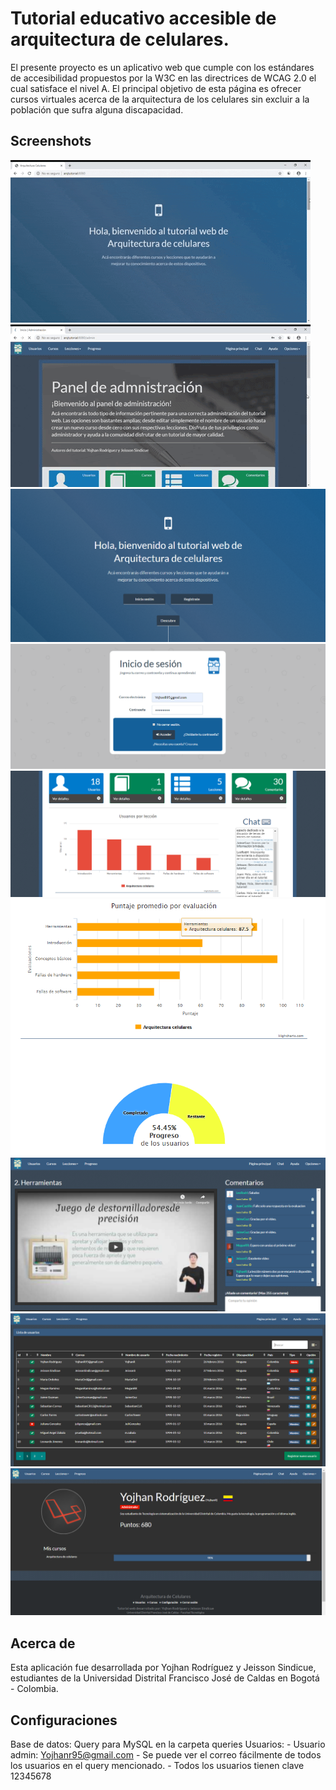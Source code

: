 # Tutorial educativo accesible de arquitectura de celulares.

El presente proyecto es un aplicativo web que cumple con los estándares de accesibilidad propuestos por la W3C en las directrices de WCAG 2.0 el cual satisface el nivel A. El principal objetivo de esta página es ofrecer cursos virtuales acerca de la arquitectura de los celulares sin excluir a la población que sufra alguna discapacidad.  

## Screenshots
<img src="screenshots/giphy1.gif">  
<img src="screenshots/giphy2.gif">  
<img src="screenshots/Captura.PNG">  
<img src="screenshots/Captura1.PNG">  
<img src="screenshots/Captura2.PNG">  
<img src="screenshots/Captura3.PNG">  
<img src="screenshots/Captura4.PNG">  
<img src="screenshots/Captura5.PNG">  
<img src="screenshots/Captura6.PNG">  

## Acerca de

Esta aplicación fue desarrollada por Yojhan Rodríguez y Jeisson Sindicue, estudiantes de la Universidad Distrital Francisco José de Caldas en Bogotá - Colombia.


## Configuraciones
Base de datos: Query para MySQL en la carpeta queries
Usuarios:   - Usuario admin: Yojhanr95@gmail.com
            - Se puede ver el correo fácilmente de todos los usuarios en el query mencionado.
            - Todos los usuarios tienen clave 12345678

